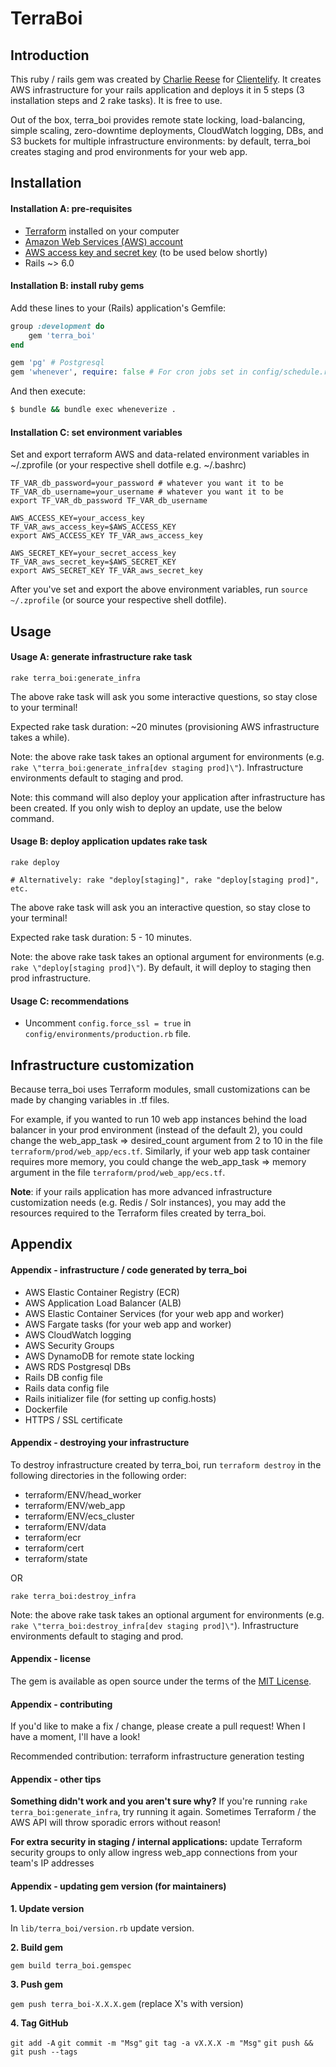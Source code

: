 # TerraBoi

## Introduction

This ruby / rails gem was created by [Charlie Reese](https://charliereese.ca/about) for [Clientelify](https://clientelify.com). It creates AWS infrastructure for your rails application and deploys it in 5 steps (3 installation steps and 2 rake tasks). It is free to use.

Out of the box, terra_boi provides remote state locking, load-balancing, simple scaling, zero-downtime deployments, CloudWatch logging, DBs, and S3 buckets for multiple infrastructure environments: by default, terra_boi creates staging and prod environments for your web app.


## Installation

#### Installation A: pre-requisites

* [Terraform](https://www.terraform.io/) installed on your computer
* [Amazon Web Services (AWS) account](http://aws.amazon.com/)
* [AWS access key and secret key](https://docs.aws.amazon.com/general/latest/gr/aws-sec-cred-types.html#access-keys-and-secret-access-keys) (to be used below shortly)
* Rails ~> 6.0

#### Installation B: install ruby gems

Add these lines to your (Rails) application's Gemfile:

```ruby
group :development do
	gem 'terra_boi'
end

gem 'pg' # Postgresql
gem 'whenever', require: false # For cron jobs set in config/schedule.rb
```

And then execute:

```bash
$ bundle && bundle exec wheneverize .
```

#### Installation C: set environment variables

Set and export terraform AWS and data-related environment variables in ~/.zprofile (or your respective shell dotfile e.g. ~/.bashrc)

```
TF_VAR_db_password=your_password # whatever you want it to be
TF_VAR_db_username=your_username # whatever you want it to be
export TF_VAR_db_password TF_VAR_db_username 

AWS_ACCESS_KEY=your_access_key
TF_VAR_aws_access_key=$AWS_ACCESS_KEY
export AWS_ACCESS_KEY TF_VAR_aws_access_key

AWS_SECRET_KEY=your_secret_access_key
TF_VAR_aws_secret_key=$AWS_SECRET_KEY
export AWS_SECRET_KEY TF_VAR_aws_secret_key
```

After you've set and export the above environment variables, run `source ~/.zprofile` (or source your respective shell dotfile).


## Usage

#### Usage A: generate infrastructure rake task

```
rake terra_boi:generate_infra
```

The above rake task will ask you some interactive questions, so stay close to your terminal!

Expected rake task duration: ~20 minutes (provisioning AWS infrastructure takes a while).

Note: the above rake task takes an optional argument for environments (e.g. `rake \"terra_boi:generate_infra[dev staging prod]\"`). Infrastructure environments default to staging and prod.

Note: this command will also deploy your application after infrastructure has been created. If you only wish to deploy an update, use the below command.

#### Usage B: deploy application updates rake task

```
rake deploy

# Alternatively: rake "deploy[staging]", rake "deploy[staging prod]", etc.
```

The above rake task will ask you an interactive question, so stay close to your terminal!

Expected rake task duration: 5 - 10 minutes.

Note: the above rake task takes an optional argument for environments (e.g. `rake \"deploy[staging prod]\"`). By default, it will deploy to staging then prod infrastructure.

#### Usage C: recommendations

- Uncomment `config.force_ssl = true` in `config/environments/production.rb` file.


## Infrastructure customization

Because terra_boi uses Terraform modules, small customizations can be made by changing variables in .tf files. 

For example, if you wanted to run 10 web app instances behind the load balancer in your prod environment (instead of the default 2), you could change the web_app_task => desired_count argument from 2 to 10 in the file `terraform/prod/web_app/ecs.tf`. Similarly, if your web app task container requires more memory, you could change the web_app_task => memory argument in the file `terraform/prod/web_app/ecs.tf`.

**Note**: if your rails application has more advanced infrastructure customization needs (e.g. Redis / Solr instances), you may add the resources required to the Terraform files created by terra_boi.

## Appendix

#### Appendix - infrastructure / code generated by terra_boi

- AWS Elastic Container Registry (ECR)
- AWS Application Load Balancer (ALB)
- AWS Elastic Container Services (for your web app and worker)
- AWS Fargate tasks (for your web app and worker)
- AWS CloudWatch logging
- AWS Security Groups
- AWS DynamoDB for remote state locking 
- AWS RDS Postgresql DBs
- Rails DB config file
- Rails data config file
- Rails initializer file (for setting up config.hosts)
- Dockerfile
- HTTPS / SSL certificate

#### Appendix - destroying your infrastructure

To destroy infrastructure created by terra_boi, run `terraform destroy` in the following directories in the following order:

- terraform/ENV/head_worker
- terraform/ENV/web_app
- terraform/ENV/ecs_cluster
- terraform/ENV/data
- terraform/ecr
- terraform/cert
- terraform/state

OR 

```
rake terra_boi:destroy_infra
```

Note: the above rake task takes an optional argument for environments (e.g. `rake \"terra_boi:destroy_infra[dev staging prod]\"`). Infrastructure environments default to staging and prod.

#### Appendix - license

The gem is available as open source under the terms of the [MIT License](https://opensource.org/licenses/MIT).

#### Appendix - contributing

If you'd like to make a fix / change, please create a pull request! When I have a moment, I'll have a look!

Recommended contribution: terraform infrastructure generation testing

#### Appendix - other tips

**Something didn't work and you aren't sure why?** If you're running `rake terra_boi:generate_infra`, try running it again. Sometimes Terraform / the AWS API will throw sporadic errors without reason!

**For extra security in staging / internal applications:** update Terraform security groups to only allow ingress web_app connections from your team's IP addresses

#### Appendix - updating gem version (for maintainers)

**1. Update version**

In `lib/terra_boi/version.rb` update version.

**2. Build gem**

`gem build terra_boi.gemspec`

**3. Push gem**

`gem push terra_boi-X.X.X.gem` (replace X's with version)

**4. Tag GitHub**

`git add -A`
`git commit -m "Msg"`
`git tag -a vX.X.X -m "Msg"`
`git push && git push --tags`